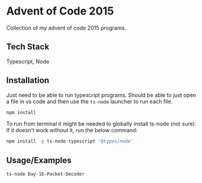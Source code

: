 
# Advent of Code 2015

Collection of my advent of code 2015 programs.


## Tech Stack

Typescript, Node


## Installation

Just need to be able to run typescript programs. Should be able to just open a file in vs code and then use the `ts-node` launcher to run each file.

```bash
npm install
```

To run from terminal it might be needed to globally install ts-node (not sure). If it doesn't work without it, run the below command:
```bash
npm install -g ts-node typescript '@types/node'
```
    
## Usage/Examples

```shell
ts-node Day-16-Packet-Decoder
```

